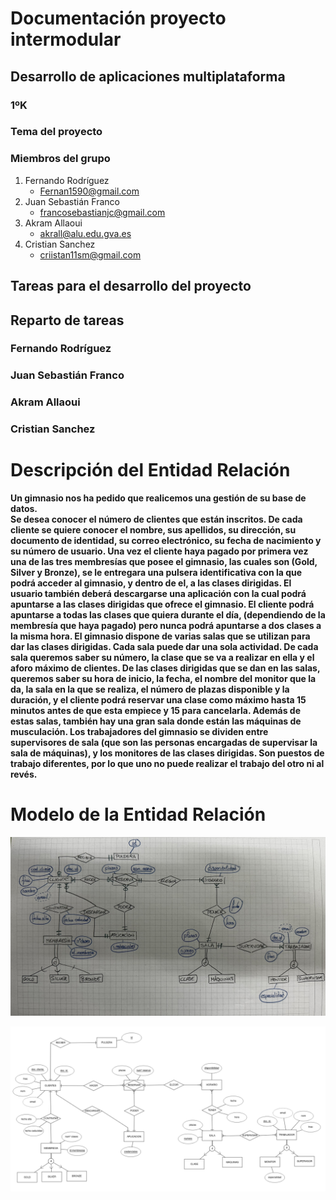# Documentación proyecto intermodular
## Desarrollo de aplicaciones multiplataforma
### 1ºK


### Tema del proyecto

### Miembros del grupo
1. Fernando Rodríguez
   - Fernan1590@gmail.com
2. Juan Sebastián Franco
   - francosebastianjc@gmail.com
4. Akram Allaoui
   - akrall@alu.edu.gva.es
5. Cristian Sanchez
   - criistan11sm@gmail.com

## Tareas para el desarrollo del proyecto


## Reparto de tareas

### Fernando Rodríguez

### Juan Sebastián Franco

### Akram Allaoui

### Cristian Sanchez

# Descripción del Entidad Relación

**Un gimnasio nos ha pedido que realicemos una gestión de su base de datos.  
Se desea conocer el número de clientes que están inscritos. De cada cliente se quiere conocer el nombre, sus apellidos, 
su dirección, su documento de identidad, su correo electrónico, su fecha de nacimiento y su número de usuario. Una vez 
el cliente haya pagado por primera vez una de las tres membresías que posee el gimnasio, las cuales son 
(Gold, Silver y Bronze), se le entregara una pulsera identificativa con la que podrá acceder al gimnasio, y dentro 
de el, a las clases dirigidas. El usuario también deberá descargarse una aplicación con la cual podrá apuntarse a las 
clases dirigidas que ofrece el gimnasio. El cliente podrá apuntarse a todas las clases que quiera 
durante el día, (dependiendo de la membresía que haya pagado) pero nunca podrá apuntarse a dos clases a la misma hora. 
El gimnasio dispone de varias salas que se utilizan para dar las clases dirigidas. Cada sala puede dar una 
sola actividad. De cada sala queremos saber su número, la clase que se va a realizar en ella y el aforo máximo 
de clientes. De las clases dirigidas que se dan en las salas, queremos saber su hora de inicio, la fecha, el nombre 
del monitor que la da, la sala en la que se realiza, el número de plazas disponible y la duración, y el cliente podrá
reservar una clase como máximo hasta 15 minutos antes de que esta empiece y 15 para cancelarla. Además de estas salas, también hay una 
gran sala donde están las máquinas de musculación. Los trabajadores del gimnasio se dividen entre 
supervisores de sala (que son las personas encargadas de supervisar la sala de máquinas), y los monitores de las 
clases dirigidas. Son puestos de trabajo diferentes, por lo que uno no puede realizar el trabajo del otro ni al revés.**

# Modelo de la Entidad Relación
![IMG_5819.jpg](Imagenes/IMG_5819.jpg)

![er.png](Imagenes/er.png)